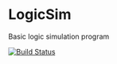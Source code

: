 # LogicSim
Basic logic simulation program

[![Build Status](https://austincepalia.visualstudio.com/LogicSim/_apis/build/status/LogicSim-.NET%20Desktop-CI?branchName=master)](https://austincepalia.visualstudio.com/LogicSim/_build/latest?definitionId=1&branchName=master)
